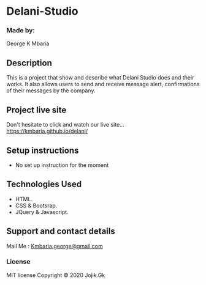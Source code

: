 # Delani-Studio
### Made by:
George K Mbaria
## Description
This is a project that show and describe what Delani Studio does and their works. It also allows users to send and receive  message alert, confirmations of their messages  by the company.
## Project live site
  Don't hesitate to click and watch our live site...
  https://kmbaria.github.io/delani/
## Setup instructions
*  No set up instruction for the moment

## Technologies Used
* HTML.
* CSS & Bootsrap.
* JQuery & Javascript.


## Support and contact details
Mail Me : Kmbaria.george@gmail.com 
      
### License
MIT license
Copyright &copy; 2020 Jojik.Gk
  
